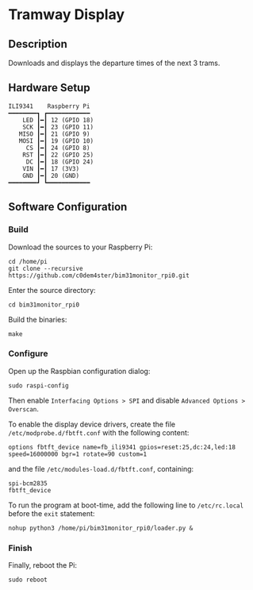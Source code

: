 # Tramway Display
## Description
Downloads and displays the departure times of the next 3 trams.
## Hardware Setup
```
ILI9341    Raspberry Pi
━━━━━━━━┓ ┏━━━━━━━━━━━━
    LED ┃━┃ 12 (GPIO 18)
    SCK ┃━┃ 23 (GPIO 11)
   MISO ┃━┃ 21 (GPIO 9)
   MOSI ┃━┃ 19 (GPIO 10)
     CS ┃━┃ 24 (GPIO 8)
    RST ┃━┃ 22 (GPIO 25)
     DC ┃━┃ 18 (GPIO 24)
    VIN ┃━┃ 17 (3V3)
    GND ┃━┃ 20 (GND)
━━━━━━━━┛ ┗━━━━━━━━━━━━
```
## Software Configuration
### Build
Download the sources to your Raspberry Pi:
```
cd /home/pi
git clone --recursive https://github.com/c0dem4ster/bim31monitor_rpi0.git
```
Enter the source directory:
```
cd bim31monitor_rpi0
```
Build the binaries:
```
make
```
### Configure
Open up the Raspbian configuration dialog:
```
sudo raspi-config
```
Then enable `Interfacing Options > SPI` and disable `Advanced Options > Overscan`.

To enable the display device drivers, create the file `/etc/modprobe.d/fbtft.conf` with the following content:
```
options fbtft_device name=fb_ili9341 gpios=reset:25,dc:24,led:18 speed=16000000 bgr=1 rotate=90 custom=1
```

and the file `/etc/modules-load.d/fbtft.conf`, containing:
```
spi-bcm2835
fbtft_device
```

To run the program at boot-time, add the following line to `/etc/rc.local` before the `exit` statement:
```
nohup python3 /home/pi/bim31monitor_rpi0/loader.py &
```

### Finish
Finally, reboot the Pi:
```
sudo reboot
```
